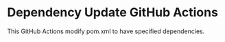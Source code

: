 # Dependency Update GitHub Actions

This GitHub Actions modify pom.xml to have specified dependencies.

